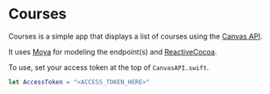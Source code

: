 Courses
======

Courses is a simple app that displays a list of courses using the [Canvas API](https://api.instructure.com).

It uses [Moya](https://github.com/Moya/Moya) for modeling the endpoint(s) and [ReactiveCocoa](https://github.com/ReactiveCocoa/ReactiveCocoa).

To use, set your access token at the top of `CanvasAPI.swift`.

```swift
let AccessToken = "<ACCESS_TOKEN_HERE>"
```
